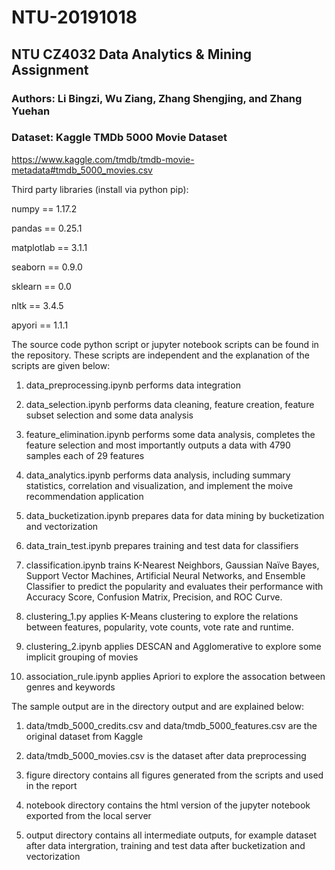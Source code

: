 # NTU-20191018
## NTU CZ4032 Data Analytics & Mining Assignment
### Authors: Li Bingzi, Wu Ziang, Zhang Shengjing, and Zhang Yuehan

### Dataset: Kaggle TMDb 5000 Movie Dataset
https://www.kaggle.com/tmdb/tmdb-movie-metadata#tmdb_5000_movies.csv  

Third party libraries (install via python pip):

numpy == 1.17.2

pandas == 0.25.1

matplotlab == 3.1.1

seaborn == 0.9.0

sklearn == 0.0

nltk == 3.4.5

apyori == 1.1.1

The source code python script or jupyter notebook scripts can be found in the repository. These scripts are independent and the explanation of the scripts are given below:

1. data_preprocessing.ipynb performs data integration

2. data_selection.ipynb performs data cleaning, feature creation, feature subset selection and some data analysis

3. feature_elimination.ipynb performs some data analysis, completes the feature selection and most importantly outputs a data with 4790 samples each of 29 features

4. data_analytics.ipynb performs data analysis, including summary statistics, correlation and visualization, and implement the moive recommendation application

5. data_bucketization.ipynb prepares data for data mining by bucketization and vectorization

6. data_train_test.ipynb prepares training and test data for classifiers

7. classification.ipynb trains K-Nearest Neighbors, Gaussian Naïve Bayes, Support Vector Machines, Artificial Neural Networks, and Ensemble Classifier to predict the popularity and evaluates their performance with Accuracy Score, Confusion Matrix, Precision, and ROC Curve.

8. clustering_1.py applies K-Means clustering to explore the relations between features, popularity, vote counts, vote rate and runtime.

9. clustering_2.ipynb applies DESCAN and Agglomerative to explore some implicit grouping of movies

10. association_rule.ipynb applies Apriori to explore the assocation between genres and keywords

The sample output are in the directory output and are explained below:

1. data/tmdb_5000_credits.csv and data/tmdb_5000_features.csv are the original dataset from Kaggle

2. data/tmdb_5000_movies.csv is the dataset after data preprocessing

3. figure directory contains all figures generated from the scripts and used in the report

4. notebook directory contains the html version of the jupyter notebook exported from the local server

5. output directory contains all intermediate outputs, for example dataset after data intergration, training and test data after bucketization and vectorization


